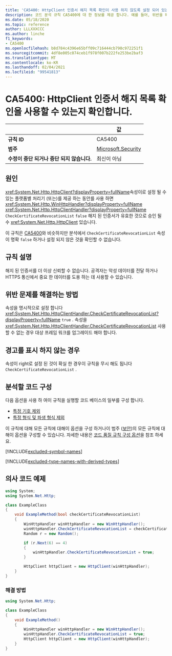 ```yaml
---
title: 'CA5400: HttpClient 인증서 해지 목록 확인이 사용 하지 않도록 설정 되어 있는지 확인 합니다 (코드 분석).'
description: 코드 분석 규칙 CA5400에 대 한 정보를 제공 합니다. 예를 들어, 위반을 해결 하는 방법, 위반 하는 경우를 포함 합니다.
ms.date: 05/18/2020
ms.topic: reference
author: LLLXXXCCC
ms.author: linche
f1_keywords:
- CA5400
ms.openlocfilehash: b8d784c4396e65bff09c716444cb798c972251f1
ms.sourcegitcommit: 4df8e005c074ceb1f978f007b222fe253be2baf3
ms.translationtype: MT
ms.contentlocale: ko-KR
ms.lasthandoff: 02/04/2021
ms.locfileid: "99541813"
---
```

# <a name="ca5400-ensure-httpclient-certificate-revocation-list-check-is-not-disabled"></a>CA5400: HttpClient 인증서 해지 목록 확인을 사용할 수 있는지 확인합니다.

| | 값 |
|-|-|
| **규칙 ID** |CA5400|
| **범주** |[Microsoft.Security](security-warnings.md)|
| **수정이 중단 되거나 중단 되지 않습니다.** |최신이 아님|

## <a name="cause"></a>원인

<xref:System.Net.Http.HttpClient?displayProperty=fullName>속성이로 설정 될 수 있는 플랫폼별 처리기 (또는)를 제공 하는 동안를 사용 하면 <xref:System.Net.Http.WinHttpHandler?displayProperty=fullName> <xref:System.Net.Http.HttpClientHandler?displayProperty=fullName> `CheckCertificateRevocationList` `false` 해지 된 인증서가 유효한 것으로 승인 될 수 <xref:System.Net.Http.HttpClient> 있습니다.

이 규칙은 [CA5400](ca5400.md)와 비슷하지만 분석에서 `CheckCertificateRevocationList` 속성이 명확 `false` 하거나 설정 되지 않은 것을 확인할 수 없습니다.

## <a name="rule-description"></a>규칙 설명

해지 된 인증서를 더 이상 신뢰할 수 없습니다. 공격자는 악성 데이터를 전달 하거나 HTTPS 통신에서 중요 한 데이터를 도용 하는 데 사용할 수 있습니다.

## <a name="how-to-fix-violations"></a>위반 문제를 해결하는 방법

속성을 명시적으로 설정 합니다 <xref:System.Net.Http.HttpClientHandler.CheckCertificateRevocationList?displayProperty=fullName> `true` . 속성을 <xref:System.Net.Http.HttpClientHandler.CheckCertificateRevocationList> 사용할 수 없는 경우 대상 프레임 워크를 업그레이드 해야 합니다.

## <a name="when-to-suppress-warnings"></a>경고를 표시 하지 않는 경우

속성이 right로 설정 된 것이 확실 한 경우이 규칙을 무시 해도 됩니다 `CheckCertificateRevocationList` .

## <a name="configure-code-to-analyze"></a>분석할 코드 구성

다음 옵션을 사용 하 여이 규칙을 실행할 코드 베이스의 일부를 구성 합니다.

- [특정 기호 제외](#exclude-specific-symbols)
- [특정 형식 및 파생 형식 제외](#exclude-specific-types-and-their-derived-types)

이 규칙에 대해 모든 규칙에 대해이 옵션을 구성 하거나이 범주 ([보안](security-warnings.md))의 모든 규칙에 대해이 옵션을 구성할 수 있습니다. 자세한 내용은 [코드 품질 규칙 구성 옵션](../code-quality-rule-options.md)을 참조 하세요.

[!INCLUDE[excluded-symbol-names](~/includes/code-analysis/excluded-symbol-names.md)]

[!INCLUDE[excluded-type-names-with-derived-types](~/includes/code-analysis/excluded-type-names-with-derived-types.md)]

## <a name="pseudo-code-examples"></a>의사 코드 예제

```csharp
using System;
using System.Net.Http;

class ExampleClass
{
    void ExampleMethod(bool checkCertificateRevocationList)
    {
        WinHttpHandler winHttpHandler = new WinHttpHandler();
        winHttpHandler.CheckCertificateRevocationList = checkCertificateRevocationList;
        Random r = new Random();

        if (r.Next(6) == 4)
        {
            winHttpHandler.CheckCertificateRevocationList = true;
        }

        HttpClient httpClient = new HttpClient(winHttpHandler);
    }
}
```

### <a name="solution"></a>해결 방법

```csharp
using System.Net.Http;

class ExampleClass
{
    void ExampleMethod()
    {
        WinHttpHandler winHttpHandler = new WinHttpHandler();
        winHttpHandler.CheckCertificateRevocationList = true;
        HttpClient httpClient = new HttpClient(winHttpHandler);
    }
}
```
